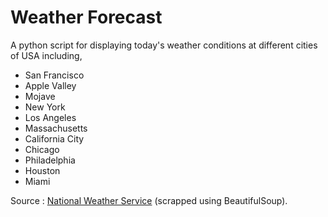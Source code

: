 # Weather Forecast
A python script for displaying today's weather conditions at different cities of USA including,
* San Francisco
* Apple Valley
* Mojave
* New York
* Los Angeles
* Massachusetts
* California City
* Chicago
* Philadelphia
* Houston
* Miami

Source : [National Weather Service](https://www.weather.gov/)  (scrapped using BeautifulSoup).
